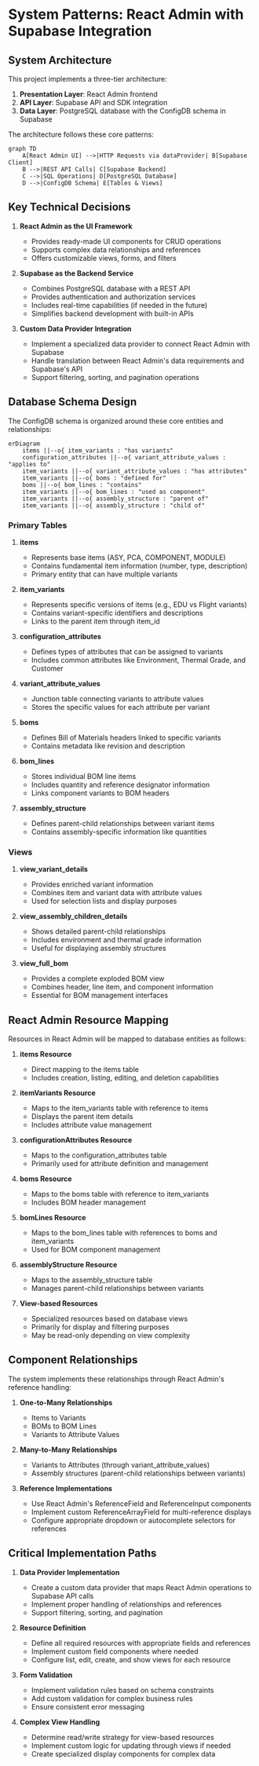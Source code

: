 # System Patterns: React Admin with Supabase Integration

## System Architecture

This project implements a three-tier architecture:

1. **Presentation Layer**: React Admin frontend 
2. **API Layer**: Supabase API and SDK integration
3. **Data Layer**: PostgreSQL database with the ConfigDB schema in Supabase

The architecture follows these core patterns:

```mermaid
graph TD
    A[React Admin UI] -->|HTTP Requests via dataProvider| B[Supabase Client]
    B -->|REST API Calls| C[Supabase Backend]
    C -->|SQL Operations| D[PostgreSQL Database]
    D -->|ConfigDB Schema| E[Tables & Views]
```

## Key Technical Decisions

1. **React Admin as the UI Framework**
   - Provides ready-made UI components for CRUD operations
   - Supports complex data relationships and references
   - Offers customizable views, forms, and filters

2. **Supabase as the Backend Service**
   - Combines PostgreSQL database with a REST API
   - Provides authentication and authorization services
   - Includes real-time capabilities (if needed in the future)
   - Simplifies backend development with built-in APIs

3. **Custom Data Provider Integration**
   - Implement a specialized data provider to connect React Admin with Supabase
   - Handle translation between React Admin's data requirements and Supabase's API
   - Support filtering, sorting, and pagination operations

## Database Schema Design

The ConfigDB schema is organized around these core entities and relationships:

```mermaid
erDiagram
    items ||--o{ item_variants : "has variants"
    configuration_attributes ||--o{ variant_attribute_values : "applies to"
    item_variants ||--o{ variant_attribute_values : "has attributes"
    item_variants ||--o{ boms : "defined for"
    boms ||--o{ bom_lines : "contains"
    item_variants ||--o{ bom_lines : "used as component"
    item_variants ||--o{ assembly_structure : "parent of"
    item_variants ||--o{ assembly_structure : "child of"
```

### Primary Tables

1. **items**
   - Represents base items (ASY, PCA, COMPONENT, MODULE)
   - Contains fundamental item information (number, type, description)
   - Primary entity that can have multiple variants

2. **item_variants**
   - Represents specific versions of items (e.g., EDU vs Flight variants)
   - Contains variant-specific identifiers and descriptions
   - Links to the parent item through item_id

3. **configuration_attributes**
   - Defines types of attributes that can be assigned to variants
   - Includes common attributes like Environment, Thermal Grade, and Customer

4. **variant_attribute_values**
   - Junction table connecting variants to attribute values
   - Stores the specific values for each attribute per variant

5. **boms**
   - Defines Bill of Materials headers linked to specific variants
   - Contains metadata like revision and description

6. **bom_lines**
   - Stores individual BOM line items
   - Includes quantity and reference designator information
   - Links component variants to BOM headers

7. **assembly_structure**
   - Defines parent-child relationships between variant items
   - Contains assembly-specific information like quantities

### Views

1. **view_variant_details**
   - Provides enriched variant information
   - Combines item and variant data with attribute values
   - Used for selection lists and display purposes

2. **view_assembly_children_details**
   - Shows detailed parent-child relationships
   - Includes environment and thermal grade information
   - Useful for displaying assembly structures

3. **view_full_bom**
   - Provides a complete exploded BOM view
   - Combines header, line item, and component information
   - Essential for BOM management interfaces

## React Admin Resource Mapping

Resources in React Admin will be mapped to database entities as follows:

1. **items Resource**
   - Direct mapping to the items table
   - Includes creation, listing, editing, and deletion capabilities

2. **itemVariants Resource**
   - Maps to the item_variants table with reference to items
   - Displays the parent item details
   - Includes attribute value management

3. **configurationAttributes Resource**
   - Maps to the configuration_attributes table
   - Primarily used for attribute definition and management

4. **boms Resource**
   - Maps to the boms table with reference to item_variants
   - Includes BOM header management

5. **bomLines Resource**
   - Maps to the bom_lines table with references to boms and item_variants
   - Used for BOM component management

6. **assemblyStructure Resource**
   - Maps to the assembly_structure table
   - Manages parent-child relationships between variants

7. **View-based Resources**
   - Specialized resources based on database views
   - Primarily for display and filtering purposes
   - May be read-only depending on view complexity

## Component Relationships

The system implements these relationships through React Admin's reference handling:

1. **One-to-Many Relationships**
   - Items to Variants
   - BOMs to BOM Lines
   - Variants to Attribute Values

2. **Many-to-Many Relationships**
   - Variants to Attributes (through variant_attribute_values)
   - Assembly structures (parent-child relationships between variants)

3. **Reference Implementations**
   - Use React Admin's ReferenceField and ReferenceInput components
   - Implement custom ReferenceArrayField for multi-reference displays
   - Configure appropriate dropdown or autocomplete selectors for references

## Critical Implementation Paths

1. **Data Provider Implementation**
   - Create a custom data provider that maps React Admin operations to Supabase API calls
   - Implement proper handling of relationships and references
   - Support filtering, sorting, and pagination

2. **Resource Definition**
   - Define all required resources with appropriate fields and references
   - Implement custom field components where needed
   - Configure list, edit, create, and show views for each resource

3. **Form Validation**
   - Implement validation rules based on schema constraints
   - Add custom validation for complex business rules
   - Ensure consistent error messaging

4. **Complex View Handling**
   - Determine read/write strategy for view-based resources
   - Implement custom logic for updating through views if needed
   - Create specialized display components for complex data
